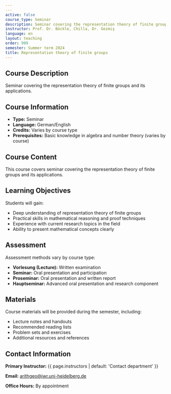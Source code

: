 ```yaml
---
---
active: false
course_type: Seminar
description: Seminar covering the representation theory of finite groups and its applications.
instructor: Prof. Dr. Böckle, Chilla, Dr. Gezmiş
language: en
layout: teaching
order: 999
semester: Summer term 2024
title: Representation theory of finite groups
---
```



## Course Description

Seminar covering the representation theory of finite groups and its applications.

## Course Information

- **Type:** Seminar
- **Language:** German/English
- **Credits:** Varies by course type
- **Prerequisites:** Basic knowledge in algebra and number theory (varies by course)

## Course Content

This course covers seminar covering the representation theory of finite groups and its applications.

## Learning Objectives

Students will gain:
- Deep understanding of representation theory of finite groups
- Practical skills in mathematical reasoning and proof techniques
- Experience with current research topics in the field
- Ability to present mathematical concepts clearly

## Assessment

Assessment methods vary by course type:
- **Vorlesung (Lecture):** Written examination
- **Seminar:** Oral presentation and participation
- **Proseminar:** Oral presentation and written report
- **Hauptseminar:** Advanced oral presentation and research component

## Materials

Course materials will be provided during the semester, including:
- Lecture notes and handouts
- Recommended reading lists
- Problem sets and exercises
- Additional resources and references

## Contact Information

**Primary Instructor:** {{ page.instructors | default: 'Contact department' }}

**Email:** [arithgeo@iwr.uni-heidelberg.de](mailto:arithgeo@iwr.uni-heidelberg.de)

**Office Hours:** By appointment